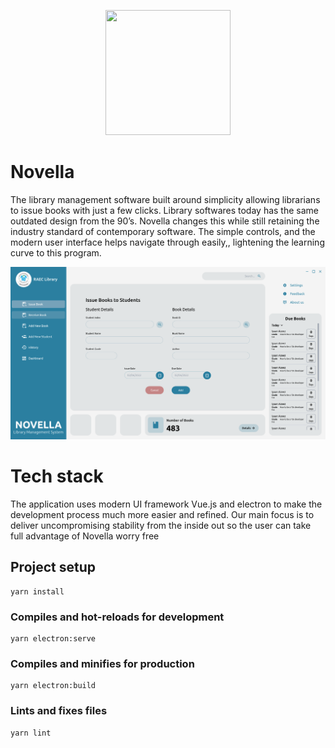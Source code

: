 <p align="center">
  <img width="200" height="200" src="./src/assets/icon.png">
</p>


# Novella

The library management software built around simplicity allowing librarians to issue books with just a few clicks. Library softwares today has the same outdated design from the 90’s. Novella changes this while still retaining the industry standard of contemporary software.  The simple controls, and the modern user interface helps navigate through easily,, lightening the learning curve to this program.

![image](./img/novella.png)

# Tech stack
The application uses modern UI framework Vue.js and electron to make the development process much more easier and refined. Our main focus is to deliver uncompromising stability from the inside out so the user can take full advantage of Novella worry free


## Project setup
```
yarn install
```

### Compiles and hot-reloads for development
```
yarn electron:serve
```

### Compiles and minifies for production
```
yarn electron:build
```

### Lints and fixes files
```
yarn lint
```
